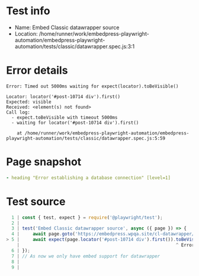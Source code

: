 # Test info

- Name: Embed Classic datawrapper source
- Location: /home/runner/work/embedpress-playwright-automation/embedpress-playwright-automation/tests/classic/datawrapper.spec.js:3:1

# Error details

```
Error: Timed out 5000ms waiting for expect(locator).toBeVisible()

Locator: locator('#post-10714 div').first()
Expected: visible
Received: <element(s) not found>
Call log:
  - expect.toBeVisible with timeout 5000ms
  - waiting for locator('#post-10714 div').first()

    at /home/runner/work/embedpress-playwright-automation/embedpress-playwright-automation/tests/classic/datawrapper.spec.js:5:59
```

# Page snapshot

```yaml
- heading "Error establishing a database connection" [level=1]
```

# Test source

```ts
  1 | const { test, expect } = require('@playwright/test');
  2 |
  3 | test('Embed Classic datawrapper source', async ({ page }) => {
  4 |     await page.goto('https://embedpress.wpqa.site/cl-datawrapper/');
> 5 |     await expect(page.locator('#post-10714 div').first()).toBeVisible();
    |                                                           ^ Error: Timed out 5000ms waiting for expect(locator).toBeVisible()
  6 | });
  7 | // As now we only have embed support for datawrapper 
  8 |
  9 |
```